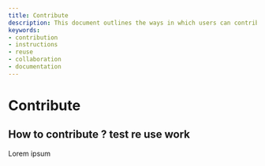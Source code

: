 ```yaml
---
title: Contribute
description: This document outlines the ways in which users can contribute, including instructions for engaging with and reusing the work.
keywords:
- contribution
- instructions
- reuse
- collaboration
- documentation
---
```


# Contribute

## How to contribute ?  test re use work

Lorem ipsum
